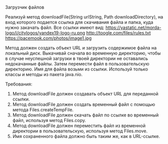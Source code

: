 Загрузчик файлов

Реализуй метод downloadFile(String urlString, Path downloadDirectory), на вход которого подается ссылка для скачивания файла и папка, куда нужно закачать файл.
Все ссылки имеют вид:
https://yastatic.net/morda-logo/i/citylogos/yandex19-logo-ru.png
http://toogle.com/files/rules.txt
https://pacemook.com/photos/image1.jpg

Метод должен создать объект URL и загрузить содержимое файла на локальный диск.
Выкачивай сначала во временную директорию, чтобы в случае неуспешной загрузки в твоей директории не оставались недокачанные файлы.
Затем перемести файл в пользовательскую директорию. Имя для файла возьми из ссылки.
Используй только классы и методы из пакета java.nio.


Требования:
1. Метод downloadFile должен создавать объект URL для переданной ссылки.
2. Метод downloadFile должен создать временный файл с помощью метода Files.createTempFile.
3. Метод downloadFile должен скачать файл по ссылке во временный файл, используя метод Files.copy.
4. Метод downloadFile должен переместить файл из временной директории в пользовательскую, используя метод Files.move.
5. Имя сохраненного файла должно быть таким же, как в URL-ссылке.

